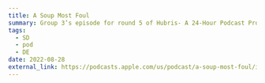 ```yaml
---
title: A Soup Most Foul
summary: Group 3’s episode for round 5 of Hubris- A 24-Hour Podcast Project. I was the sound designer and dialogue editor. There’s nothing funnier to me than a well-timed “thud” sound effect.
tags:
  - SD
  - pod
  - DE
date: 2022-08-28
external_link: https://podcasts.apple.com/us/podcast/a-soup-most-foul/id1545216685?i=1000577567942
---
```

